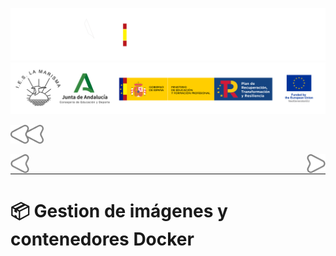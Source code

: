 ![](/.resGen/_bannerD.png#gh-dark-mode-only)
![](/.resGen/_bannerL.png#gh-light-mode-only)

<a href="../readme.md"><img src="/.resGen/_back.svg" width="52.5"></a>

<a href="../2/readme.md"><img src="/.resGen/_arrow_r.svg" width="30" align="left"></a>
<a href="../4/readme.md"><img src="/.resGen/_arrow.svg" width="30" align="right"></a>

<br>

---

# 📦 Gestion de imágenes y contenedores Docker